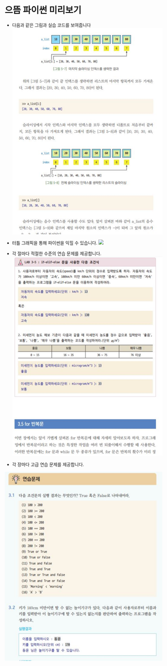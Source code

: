 # 으뜸 파이썬 미리보기

- 다음과 같은 그림과 실습 코드를 보여줍니다
![](github-image/list-ex.JPG)

- 터틀 그래픽을 통해 파이썬을 익힐 수 있습니다.
![](github-image/-ex.JPG)

- 각 절마다 적절한 수준의 연습 문제를 제공합니다.
![](github-image/lab-ex.JPG)

- 각 장마다 고급 연습 문제를 제공합니다.

![](github-image/exercise.JPG)
